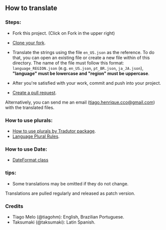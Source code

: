 ## How to translate

### Steps:

* Fork this project. (Click on Fork in the upper right)
* [Clone your fork](https://help.github.com/articles/cloning-a-repository/).

 * Translate the strings using the file `en_US.json` as the reference. To do that, you can open an existing file or create a new file within of this directory. The name of the file must follow this format: `language_REGION.json` (e.g. `en_US.json`, `pt_BR.json`, `ja_JA.json`), **"language" must be lowercase and "region" must be uppercase**.
 * After you're satisfied with your work,  commit and push into your project.
 * [Create a pull request](https://help.github.com/articles/creating-a-pull-request-from-a-fork/).

Alternatively, you can send me an email (tiago.henrique.cco@gmail.com) with the translated files.

### How to use plurals:

 * [How to use plurals by Tradutor package](https://pub.dev/packages/tradutor#plural-messages).
 * [Language Plural Rules](https://unicode.org/cldr/charts/latest/supplemental/language_plural_rules.html).

### How to use Date:

* [DateFormat class](https://api.flutter.dev/flutter/intl/DateFormat-class.html)

### tips:

 * Some translations may be omitted if they do not change.



Translations are pulled regularly and released as patch version.

### Credits

* Tiago Melo (@tiagohm): English, Brazilian Portuguese.
* Taksumaki (@taksumaki): Latin Spanish.
